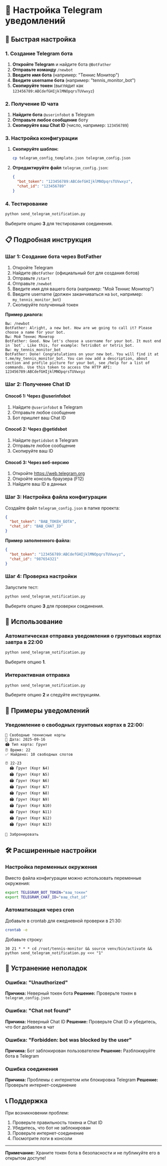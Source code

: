 # 📱 Настройка Telegram уведомлений

## 🚀 Быстрая настройка

### 1. Создание Telegram бота

1. **Откройте Telegram** и найдите бота `@BotFather`
2. **Отправьте команду** `/newbot`
3. **Введите имя бота** (например: "Теннис Монитор")
4. **Введите username бота** (например: "tennis_monitor_bot")
5. **Скопируйте токен** (выглядит как `123456789:ABCdefGHIjklMNOpqrsTUVwxyz`)

### 2. Получение ID чата

1. **Найдите бота** `@userinfobot` в Telegram
2. **Отправьте любое сообщение** боту
3. **Скопируйте ваш Chat ID** (число, например: `123456789`)

### 3. Настройка конфигурации

1. **Скопируйте шаблон:**
   ```bash
   cp telegram_config_template.json telegram_config.json
   ```

2. **Отредактируйте файл** `telegram_config.json`:
   ```json
   {
     "bot_token": "123456789:ABCdefGHIjklMNOpqrsTUVwxyz",
     "chat_id": "123456789"
   }
   ```

### 4. Тестирование

```bash
python send_telegram_notification.py
```

Выберите опцию **3** для тестирования соединения.

## 📋 Подробная инструкция

### Шаг 1: Создание бота через BotFather

1. Откройте Telegram
2. Найдите `@BotFather` (официальный бот для создания ботов)
3. Отправьте `/start`
4. Отправьте `/newbot`
5. Введите имя для вашего бота (например: "Мой Теннис Монитор")
6. Введите username (должен заканчиваться на `bot`, например: `my_tennis_monitor_bot`)
7. Скопируйте полученный токен

**Пример диалога:**
```
Вы: /newbot
BotFather: Alright, a new bot. How are we going to call it? Please choose a name for your bot.
Вы: Мой Теннис Монитор
BotFather: Good. Now let's choose a username for your bot. It must end in `bot`. Like this, for example: TetrisBot or tetris_bot.
Вы: my_tennis_monitor_bot
BotFather: Done! Congratulations on your new bot. You will find it at t.me/my_tennis_monitor_bot. You can now add a description, about section and profile picture for your bot, see /help for a list of commands. Use this token to access the HTTP API: 123456789:ABCdefGHIjklMNOpqrsTUVwxyz
```

### Шаг 2: Получение Chat ID

#### Способ 1: Через @userinfobot
1. Найдите `@userinfobot` в Telegram
2. Отправьте любое сообщение
3. Бот пришлет ваш Chat ID

#### Способ 2: Через @getidsbot
1. Найдите `@getidsbot` в Telegram
2. Отправьте любое сообщение
3. Скопируйте ваш ID

#### Способ 3: Через веб-версию
1. Откройте https://web.telegram.org
2. Откройте консоль браузера (F12)
3. Найдите ваш ID в данных

### Шаг 3: Настройка файла конфигурации

Создайте файл `telegram_config.json` в папке проекта:

```json
{
  "bot_token": "ВАШ_ТОКЕН_БОТА",
  "chat_id": "ВАШ_CHAT_ID"
}
```

**Пример заполненного файла:**
```json
{
  "bot_token": "123456789:ABCdefGHIjklMNOpqrsTUVwxyz",
  "chat_id": "987654321"
}
```

### Шаг 4: Проверка настройки

Запустите тест:
```bash
python send_telegram_notification.py
```

Выберите опцию **3** для проверки соединения.

## 🔧 Использование

### Автоматическая отправка уведомления о грунтовых кортах завтра в 22:00

```bash
python send_telegram_notification.py
```

Выберите опцию **1**.

### Интерактивная отправка

```bash
python send_telegram_notification.py
```

Выберите опцию **2** и следуйте инструкциям.

## 📱 Примеры уведомлений

### Уведомление о свободных грунтовых кортах в 22:00:

```
🎾 Свободные теннисные корты
📅 Дата: 2025-09-16
🏟️ Тип корта: Грунт
⏰ Время: 22
✅ Найдено: 10 свободных слотов

⏰ 22-23
  🏟️ Грунт (Корт №4)
  🏟️ Грунт (Корт №5)
  🏟️ Грунт (Корт №6)
  🏟️ Грунт (Корт №7)
  🏟️ Грунт (Корт №8)
  🏟️ Грунт (Корт №9)
  🏟️ Грунт (Корт №10)
  🏟️ Грунт (Корт №11)
  🏟️ Грунт (Корт №12)
  🏟️ Грунт (Корт №13)

🔗 Забронировать
```

## 🛠️ Расширенные настройки

### Настройка переменных окружения

Вместо файла конфигурации можно использовать переменные окружения:

```bash
export TELEGRAM_BOT_TOKEN="ваш_токен"
export TELEGRAM_CHAT_ID="ваш_chat_id"
```

### Автоматизация через cron

Добавьте в crontab для ежедневной проверки в 21:30:

```bash
crontab -e
```

Добавьте строку:
```
30 21 * * * cd /root/tennis-monitor && source venv/bin/activate && python send_telegram_notification.py <<< "1"
```

## 🐛 Устранение неполадок

### Ошибка: "Unauthorized"

**Причина:** Неверный токен бота
**Решение:** Проверьте токен в `telegram_config.json`

### Ошибка: "Chat not found"

**Причина:** Неверный Chat ID
**Решение:** Проверьте Chat ID и убедитесь, что бот добавлен в чат

### Ошибка: "Forbidden: bot was blocked by the user"

**Причина:** Бот заблокирован пользователем
**Решение:** Разблокируйте бота в Telegram

### Ошибка соединения

**Причина:** Проблемы с интернетом или блокировка Telegram
**Решение:** Проверьте интернет-соединение

## 📞 Поддержка

При возникновении проблем:
1. Проверьте правильность токена и Chat ID
2. Убедитесь, что бот не заблокирован
3. Проверьте интернет-соединение
4. Посмотрите логи в консоли

---

**Примечание:** Храните токен бота в безопасности и не публикуйте его в открытом доступе!
